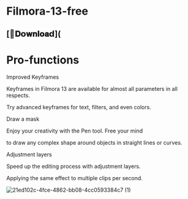 # FiImora-13-free

## [📁𝐃𝗼𝐰𝐧𝐥𝐨𝐚𝗱](


# Pro-functions

Improved Keyframes

Keyframes in Filmora 13 are available for almost all parameters in all respects.

Try advanced keyframes for text, filters, and even colors.

Draw a mask

Enjoy your creativity with the Pen tool. Free your mind

to draw any complex shape around objects in straight lines or curves.

Adjustment layers

Speed up the editing process with adjustment layers.

Applying the same effect to multiple clips per second.

![21ed102c-4fce-4862-bb08-4cc0593384c7 (1)](https://github.com/flishflash/FiImora-13-free-/assets/99949318/835adfbf-8c0b-494f-9504-d4a690d2c957)
